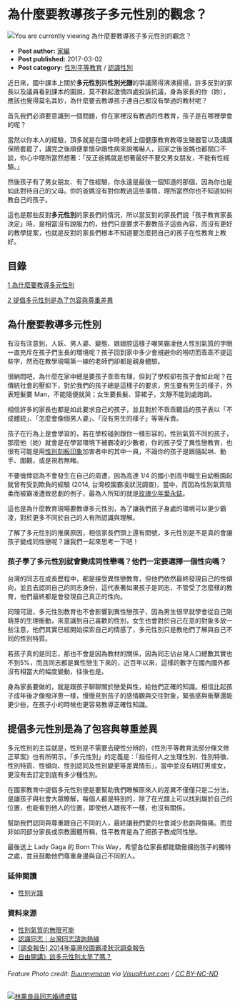 # 為什麼要教導孩子多元性別的觀念？

![You are currently viewing 為什麼要教導孩子多元性別的觀念？](https://lgbtq.tw/wp-content/uploads/2017/03/lgbt-protesting-agains-putin-in-amsterdam.jpg)

- **Post author:** [家編](https://lgbtq.tw/author/ella901357lgbttw/ "「家編」的文章")
- **Post published:** 2017-03-02
- **Post category:** [性別平等教育](https://lgbtq.tw/category/gender-equality/) / [認識性別](https://lgbtq.tw/category/%e8%aa%8d%e8%ad%98%e6%80%a7%e5%88%a5/)

近日來，國中課本上關於**多元性別**與**性別光譜**的爭議鬧得沸沸揚揚，許多反對的家長以及議員看到課本的圖說，莫不群起激憤四處投訴抗議，身為家長的你（妳），應該也覺得莫名其妙，為什麼要去教導孩子連自己都沒有學過的教材呢？

首先我們必須要意識到一個問題，你在家裡沒有教過的性教育，孩子是在哪裡學會的呢？

當然以你本人的經驗，頂多就是在國中時老師上個健康教育教導生殖器官以及講講保險套罷了，講完之後順便拿懷孕跟性病來說嘴嚇人，回家之後爸媽也都閉口不談，你心中理所當然想著：「反正爸媽就是想著最好不要交男女朋友，不能有性經驗。」

然後孩子有了男女朋友、有了性經驗，你永遠是最後一個知道的那個，因為你也是如此對待自己的父母。你的爸媽沒有對你教過這些事情，理所當然你也不知道如何教自己的孩子。

這也是那些反對**多元性別**的家長們的情況，所以當反對的家長們說「孩子教育家長決定」時，是相當沒有說服力的，他們只是要求不要教孩子這些內容，而沒有更好的教學提案，也就是反對的家長們根本不知道要怎麼把自己的孩子在性教育上教好。

## 目錄

[1 為什麼要教導多元性別](#wei_shen_me_yao_jiao_dao_duo_yuan_xing_bie)

[2 提倡多元性別是為了包容與尊重差異](#ti_chang_duo_yuan_xing_bie_shi_wei_le_bao_rong_yu_zun_zhong_cha_yi)

## 為什麼要教導多元性別

有沒有注意到，人妖、男人婆、變態、娘娘腔這樣子嘲笑霸凌他人性別氣質的字眼一直充斥在孩子們生長的環境呢？孩子回到家中多少會規避你的嘮叨而乖乖不提這些字，然而在教學現場第一線的老師們卻都是親身體驗。

很納悶吧，為什麼在家中總是要孩子乖乖有理，但到了學校卻有孩子會如此呢？在傳統社會的壓抑下，對於我們的孩子總是這樣子的要求，男生要有男生的樣子，外表短髮要 Man，不能隨便就哭；女生要長髮、穿裙子，文靜不能到處跑跳。

相信許多的家長也都是如此要求自己的孩子，並且對於不乖乖聽話的孩子表以「不成體統」、「怎麼會像個男人婆」、「沒有男生的樣子」等等斥責。

孩子在行為上是會學習的，若在學校碰到跟你一樣形容的，性別氣質不同的孩子，那麼他（她）就會是在學習環境下被霸凌的少數者，你的孩子受了異性戀教育，也很有可能是用[性別刻板印象](https://lgbtq.twgender-stereotypes-defination/)加害者中的其中一員，不論你的孩子是跟隨起哄、動手、圍觀，或是視若無睹。

不要僥倖認為不會發生在自己的周遭，因為高達 1/4 的國小到高中職生自幼稚園起就曾有受到欺負的經驗 (2014, 台灣校園霸凌狀況調查)，當中，而因為性別氣質陰柔而被霸凌遭致悲劇的例子，最為人所知的就是[玫瑰少年葉永鋕](https://lgbtq.twgender-education-importance/)。

這也是為什麼教育現場要教導多元性別，為了讓我們孩子身處的環境可以更少霸凌，對於更多不同於自己的人有所認識與理解。

了解了多元性別的推廣原因，相信家長們頭上還有問號，多元性別是不是真的會讓孩子變成同性戀呢？讓我們一起來思考一下吧！

### 孩子學了多元性別就會變成同性戀嗎？他們一定要選擇一個性向嗎？

台灣的同志在成長歷程中，都是接受異性戀教育，但他們依然最終發現自己的性傾向，並且去認同自己的同志身份，這代表著如果孩子是同志，不管受了怎麼樣的教育，他們最終都是會發現自己真正的性向。

同理可證，多元性別教育也不會影響到異性戀孩子，因為男生很早就學會從自己剛萌芽的生理衝動，來意識到自己喜歡的性別，女生也會對於自己在意的對象多放一些注意，他們其實已經開始探索自己的情感了，多元性別只是教他們了解與自己不同的性別特質。

若孩子真的是同志，那也不會是因為教材的關係，因為同志佔台灣人口總數其實也不到5%，而且同志都是異性戀生下來的，近百年以來，這樣的數字在國內國外都沒有相當大的幅度變動，往後也是。

身為家長要做的，就是跟孩子聊聊關於戀愛與性，給他們正確的知識。相信比起孩子成年後才像撥洋蔥一樣，慢慢見到孩子的感情觀與交往對象，緊張感與衝擊還能更少些，在孩子小的時候也更容易教導正確性知識。

## 提倡多元性別是為了包容與尊重差異

多元性別的主旨就是，性別是不需要去硬性分辨的，《性別平等教育法部分條文修正草案》也有所明示，「多元性別」的定義是：「指任何人之生理性別、性別特徵、性別特質、性傾向、性別認同及性別變更等差異情形」，當中並沒有明訂男或女，更沒有去訂定到底有多少種性別。

在國家教育中提倡多元性別便是要幫助我們瞭解原來人的差異不僅僅只是二分法，是讓孩子與社會大眾瞭解，每個人都是特別的，除了在光譜上可以找到屬於自己的位置，也能看到他人的位置，即使他人跟我不一樣，也沒有關係。

幫助我們認同與尊重跟自己不同的人，最終讓我們愛的社會減少悲劇與傷痛。而並非如同部分家長或宗教團體所稱，性平教育是為了把孩子教成同性戀。

最後送上 Lady Gaga 的 Born This Way，希望各位家長都能驕傲擁抱孩子的獨特之處，並且鼓勵他們尊重身邊與自己不同的人。

### 延伸閱讀

- [性別光譜](https://lgbtq.tw%E4%BB%80%E9%BA%BC%E6%98%AF%E6%80%A7%E5%88%A5%E5%85%89%E8%AD%9C%EF%BC%9F%E5%AD%B8%E4%BA%86%E5%B0%B1%E8%A6%81%E9%81%B8%E6%93%87%E6%80%A7%E5%90%91%E5%97%8E%EF%BC%9F/)

### 資料來源

- [性別氣質的無限可能](https://www.famplan.org.hk/sexedu/b5/article/Article_details.asp?arID=449)
- [認識同志｜台灣同志諮詢熱線](https://hotline.org.tw/book/10)
- [\[調查報告\] 2014年臺灣校園霸凌狀況調查報告](http://www.children.org.tw/news/advocacy_detail/1174)
- [自由開講》談多元性別太早了嗎？](http://talk.ltn.com.tw/article/breakingnews/1906179)

###### Feature Photo credit: [Buunnymaan](https://www.flickr.com/photos/albertchuang/8660446145/) via [VisualHunt.com](https://visualhunt.com/re/a86026) / [CC BY-NC-ND](http://creativecommons.org/licenses/by-nc-nd/2.0/)

[![林果良品同志婚禮皮鞋](https://www.lgbtq.tw/wp-content/uploads/2020/11/集客部落客_833x437.jpg)](https://oringo.pse.is/38s67a)